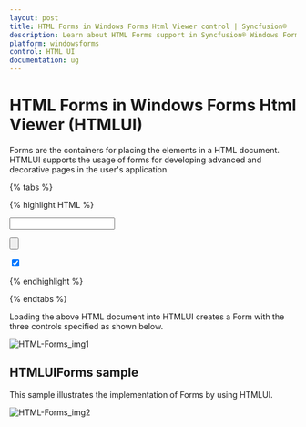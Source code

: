 ```yaml
---
layout: post
title: HTML Forms in Windows Forms Html Viewer control | Syncfusion®
description: Learn about HTML Forms support in Syncfusion® Windows Forms Html Viewer (HTMLUI) control and more details.
platform: windowsforms
control: HTML UI
documentation: ug
---
```


# HTML Forms in Windows Forms Html Viewer (HTMLUI)

Forms are the containers for placing the elements in a HTML document. HTMLUI supports the usage of forms for developing advanced and decorative pages in the user's application.

{% tabs %}

{% highlight HTML %}

<html>

<body>

<form>

<input type = "text"/><br/>

<input type = "button"/><br/>

<input type = "checkbox" checked /><br/>

</form>

</body>

</html>

{% endhighlight %}

{% endtabs %}

Loading the above HTML document into HTMLUI creates a Form with the three controls specified as shown below.



![HTML-Forms_img1](HTML-Forms_images/HTML-Forms_img1.png)



## HTMLUIForms sample

This sample illustrates the implementation of Forms by using HTMLUI.



![HTML-Forms_img2](HTML-Forms_images/HTML-Forms_img2.jpeg)



